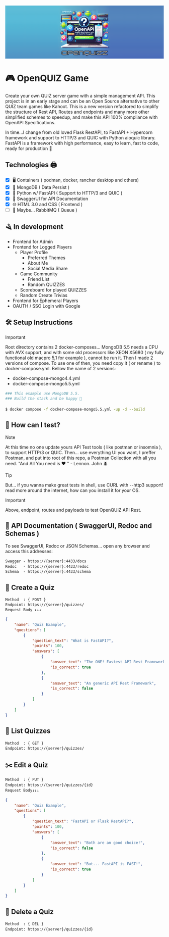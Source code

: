 ![Descrição da Imagem](banner.png)
# 🎮 OpenQUIZ Game
Create your own QUIZ server game with a simple management API. This project is in an early stage and can be an Open Source alternative to other QUIZ team games like Kahoot. This is a new version refactored to simplify the structure of Rest API, Routes and endpoints and many more other simplified schemes to speedup, and make this API 100% compliance with OpenAPI Specifications.

In time...I change from old loved Flask RestAPI, to FastAPI + Hypercorn framework and support to HTTP/3 and QUIC with Python aioquic library. FastAPI is a framework with high performance, easy to learn, fast to code, ready for production 🚀

## Technologies 🖨️
- [x] 🖥️ Containers ( podman, docker, rancher desktop and others)
- [x] 💾 MongoDB ( Data Persist )
- [x] 🐍 Python w/ FastAPI ( Support to HTTP/3 and QUIC )
- [X] 📃 SwaggerUI for API Documentation
- [x] 🌐 HTML 3.0 and CSS ( Frontend )
- [ ] 🧪 Maybe... RabbitMQ ( Queue )

## 🪒 In development
- Frontend for Admin
- Frontend for Logged Players
  - Player Profile
    - Preferred Themes
    - About Me
    - Social Media Share
  - Game Community
    - Friend List
    - Random QUIZZES
  - Scoreboard for played QUIZZES
  - Random Create Trivias
- Frontend for Ephemeral Players
- OAUTH / SSO Login with Google

## 🛠️ Setup Instructions
>[!IMPORTANT]
>Root directory contains 2 docker-composes... MongoDB 5.5 needs a CPU with AVX support, and with some old processors like XEON X5680 ( my fully functional old macpro 5,1 for example ), cannot be run it. Then I made 2 versions of compose. To use one of then, you need copy it ( or rename ) to docker-compose.yml. Bellow the name of 2 versions:
>- docker-compose-mongo4.4.yml
>- docker-compose-mongo5.5.yml

```bash
### This example use MongoDB 5.5.
### Build the stack and be happy 🎉

$ docker compose -f docker-compose-mongo5.5.yml -up -d --build
```

## 🧪 How can I test?
>[!NOTE]
>At this time no one update yours API Test tools ( like postman or insomnia ), to support HTTP/3 or QUIC. Then... use everything UI you want, I preffer Postman, and put into root of this repo, a Postman Collection with all you need. "And All You need is ❤️ " - Lennon. John 🪲

>[!TIP]
>But... if you wanna make great tests in shell, use CURL with --http3 support! read more around the internet, how can you install it for your OS.

>[!IMPORTANT]
>Above, endpoint, routes and payloads to test OpenQUIZ API Rest.

## 📃  API Documentation ( SwaggerUI, Redoc and Schemas )
To see SwaggerUI, Redoc or JSON Schemas... open any browser and access this addresses:
```html
Swagger - https://{server}:4433/docs
Redoc   - https://{server}:4433/redoc
Schema  - https://{server}:4433/schema
```
## 🎲 Create a Quiz
```
Method  : { POST }
Endpoint: https://{server}/quizzes/
Request Body ↓↓↓
```
```json
{
    "name": "Quiz Example",
    "questions": [
        {
            "question_text": "What is FastAPI?",
            "points": 100,
            "answers": [
                {
                    "answer_text": "The ONE! Fastest API Rest Framework",
                    "is_correct": true
                },
                {
                    "answer_text": "An generic API Rest Framework",
                    "is_correct": false
                }
            ]
        }
    ]
}
```

## 🔎 List Quizzes
```txt
Method  : { GET }
Endpoint: https://{server}/quizzes/
```

## ✂️ Edit a Quiz
```txt
Method  : { PUT }
Endpoint: https://{server}/quizzes/{id}
Request Body↓↓↓
```
```json
{
    "name": "Quiz Example",
    "questions": [
        {
            "question_text": "FastAPI or Flask RestAPI?",
            "points": 100,
            "answers": [
                {
                    "answer_text": "Both are an good choice!",
                    "is_correct": false
                },
                {
                    "answer_text": "But... FastAPI is FAST!",
                    "is_correct": true
                }
            ]
        }
    ]
}
  ```

## 🧨 Delete a Quiz
```txt
Method  : { DEL }
Endpoint: https://{server}/quizzes/{id}
```